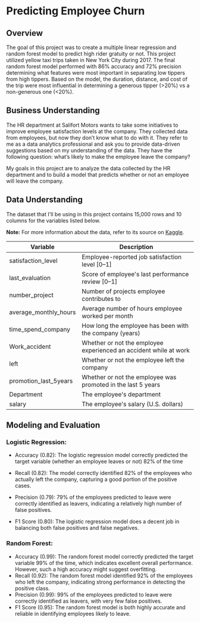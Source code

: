 # Predicting Employee Churn
## Overview 

The goal of this project was to create a multiple linear regression and random forest model to predict high rider gratuity or not. This project utilized yellow taxi trips taken in New York City during 2017. The final random forest model performed with 86% accuracy and 72% precision determining what features were most important in separating low tippers from high tippers. Based on the model, the duration, distance, and cost of the trip were most influential in determining a generous tipper (>20%) vs a non-generous one (<20%). 

## Business Understanding 

The HR department at Salifort Motors wants to take some initiatives to improve employee satisfaction levels at the company. They collected data from employees, but now they don’t know what to do with it. They refer to me as a data analytics professional and ask you to provide data-driven suggestions based on my understanding of the data. They have the following question: what’s likely to make the employee leave the company?

My goals in this project are to analyze the data collected by the HR department and to build a model that predicts whether or not an employee will leave the company.

## Data Understanding

The dataset that I'll be using in this project contains 15,000 rows and 10 columns for the variables listed below. 

**Note:** For more information about the data, refer to its source on [Kaggle](https://www.kaggle.com/datasets/mfaisalqureshi/hr-analytics-and-job-prediction?select=HR_comma_sep.csv).

Variable  |Description |
-----|-----|
satisfaction_level|Employee-reported job satisfaction level [0&ndash;1]|
last_evaluation|Score of employee's last performance review [0&ndash;1]|
number_project|Number of projects employee contributes to|
average_monthly_hours|Average number of hours employee worked per month|
time_spend_company|How long the employee has been with the company (years)
Work_accident|Whether or not the employee experienced an accident while at work
left|Whether or not the employee left the company
promotion_last_5years|Whether or not the employee was promoted in the last 5 years
Department|The employee's department
salary|The employee's salary (U.S. dollars)

## Modeling and Evaluation

### Logistic Regression:
  
  - Accuracy (0.82): The logistic regression model correctly predicted the target variable (whether an employee leaves or not) 82% of the time
  
  - Recall (0.82): The model correctly identified 82% of the employees who actually left the company, capturing a good portion of the positive cases.
  
  - Precision (0.79): 79% of the employees predicted to leave were correctly identified as leavers, indicating a relatively high number of false positives.
  
  - F1 Score (0.80): The logistic regression model does a decent job in balancing both false positives and false negatives.
        
### Random Forest:

  - Accuracy (0.99): The random forest model correctly predicted the target variable 99% of the time, which indicates excellent overall performance. However, such a high accuracy might suggest overfitting.
  - Recall (0.92): The random forest model identified 92% of the employees who left the company, indicating strong performance in detecting the positive class.
  - Precision (0.99): 99% of the employees predicted to leave were correctly identified as leavers, with very few false positives.
  - F1 Score (0.95): The random forest model is both highly accurate and reliable in identifying employees likely to leave.
